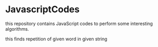 # JavascriptCodes
this repository contains JavaScript codes to perform some interesting algorithms.

this finds repetition of given word in given string
